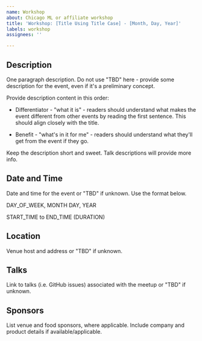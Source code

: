 ```yaml
---
name: Workshop
about: Chicago ML or affiliate workshop
title: 'Workshop: [Title Using Title Case] - [Month, Day, Year]'
labels: workshop
assignees: ''

---
```


## Description

One paragraph description. Do not use "TBD" here - provide some
description for the event, even if it's a preliminary concept.

Provide description content in this order:

- Differentiator - "what it is" - readers should understand what makes
  the event different from other events by reading the first
  sentence. This should align closely with the title.

- Benefit - "what's in it for me" - readers should understand what
  they'll get from the event if they go.

Keep the description short and sweet. Talk descriptions will provide
more info.

## Date and Time

Date and time for the event or "TBD" if unknown. Use the format below.

DAY_OF_WEEK, MONTH DAY, YEAR

START_TIME to END_TIME (DURATION)

## Location

Venue host and address or "TBD" if unknown.

## Talks

Link to talks (i.e. GitHub issues) associated with the meetup or "TBD" if unknown.

## Sponsors

List venue and food sponsors, where applicable. Include company and
product details if available/applicable.
